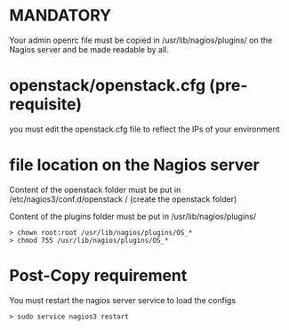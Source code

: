 # MANDATORY
Your admin openrc file must be copied in /usr/lib/nagios/plugins/ on the Nagios server and be made readable by all.

# openstack/openstack.cfg (pre-requisite)
you must edit the openstack.cfg file to reflect the IPs of your environment

# file location on the Nagios server
Content of the openstack folder must be put in /etc/nagios3/conf.d/openstack /           (create the openstack folder)

Content of the plugins folder must be put in /usr/lib/nagios/plugins/
```
> chown root:root /usr/lib/nagios/plugins/OS_*
> chmod 755 /usr/lib/nagios/plugins/OS_*
```

# Post-Copy requirement
You must restart the nagios server service to load the configs
```
> sudo service nagios3 restart
```
